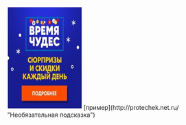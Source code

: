 ---
---
<img src="/assets/img/b10.jpg">
[пример](http://protechek.net.ru/ "Необязательная подсказка")
